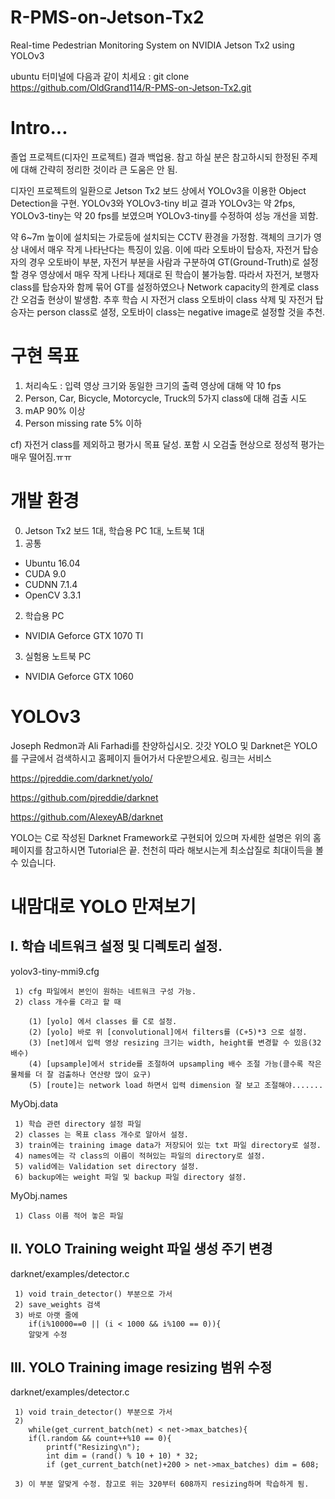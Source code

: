 # R-PMS-on-Jetson-Tx2
Real-time Pedestrian Monitoring System on NVIDIA Jetson Tx2 using YOLOv3

ubuntu 터미널에 다음과 같이 치세요 : git clone https://github.com/OldGrand114/R-PMS-on-Jetson-Tx2.git


# Intro...
졸업 프로젝트(디자인 프로젝트) 결과 백업용.
참고 하실 분은 참고하시되 한정된 주제에 대해 간략히 정리한 것이라 큰 도움은 안 됨.

디자인 프로젝트의 일환으로 Jetson Tx2 보드 상에서 YOLOv3을 이용한 Object Detection을 구현.
YOLOv3와 YOLOv3-tiny 비교 결과 YOLOv3는 약 2fps, YOLOv3-tiny는 약 20 fps를 보였으며 YOLOv3-tiny를 수정하여 성능 개선을 꾀함.

약 6~7m 높이에 설치되는 가로등에 설치되는 CCTV 환경을 가정함.
객체의 크기가 영상 내에서 매우 작게 나타난다는 특징이 있음.
이에 따라 오토바이 탑승자, 자전거 탑승자의 경우 오토바이 부분, 자전거 부분을 사람과 구분하여 GT(Ground-Truth)로 설정할 경우 영상에서 매우 작게 나타나 제대로 된 학습이 불가능함.
따라서 자전거, 보행자 class를 탑승자와 함께 묶어 GT를 설정하였으나 Network capacity의 한계로 class간 오검출 현상이 발생함.
추후 학습 시 자전거 class 오토바이 class 삭제 및 자전거 탑승자는 person class로 셜정, 오토바이 class는 negative image로 설정할 것을 추천.

# 구현 목표
1. 처리속도 : 입력 영상 크기와 동일한 크기의 출력 영상에 대해 약 10 fps 
2. Person, Car, Bicycle, Motorcycle, Truck의 5가지 class에 대해 검출 시도
3. mAP 90% 이상
4. Person missing rate 5% 이하

cf) 자전거 class를 제외하고 평가시 목표 달성. 포함 시 오검출 현상으로 정성적 평가는 매우 떨어짐.ㅠㅠ

# 개발 환경
0. Jetson Tx2 보드 1대, 학습용 PC 1대, 노트북 1대
1. 공통
 - Ubuntu 16.04
 - CUDA 9.0
 - CUDNN 7.1.4
 - OpenCV 3.3.1
 
2. 학습용 PC
 - NVIDIA Geforce GTX 1070 TI
 
3. 실험용 노트북 PC
 - NVIDIA Geforce GTX 1060

# YOLOv3
Joseph Redmon과 Ali Farhadi를 찬양하십시오. 갓갓
YOLO 및 Darknet은 YOLO를 구글에서 검색하시고 홈페이지 들어가서 다운받으세요. 링크는 서비스

https://pjreddie.com/darknet/yolo/

https://github.com/pjreddie/darknet

https://github.com/AlexeyAB/darknet

YOLO는 C로 작성된 Darknet Framework로 구현되어 있으며 자세한 설명은 위의 홈페이지를 참고하시면 Tutorial은 끝.
천천히 따라 해보시는게 최소삽질로 최대이득을 볼 수 있습니다.

# 내맘대로 YOLO 만져보기 
## I. 학습 네트워크 설정 및 디렉토리 설정.

  yolov3-tiny-mmi9.cfg

     1) cfg 파일에서 본인이 원하는 네트워크 구성 가능.
     2) class 개수를 C라고 할 때
  
        (1) [yolo] 에서 classes 를 C로 설정.
        (2) [yolo] 바로 위 [convolutional]에서 filters를 (C+5)*3 으로 설정.
        (3) [net]에서 입력 영상 resizing 크기는 width, height를 변경할 수 있음(32배수)
        (4) [upsample]에서 stride를 조절하여 upsampling 배수 조절 가능(클수록 작은 물체를 더 잘 검출하나 연산량 많이 요구)
        (5) [route]는 network load 하면서 입력 dimension 잘 보고 조절해야.......
  
  MyObj.data
    
     1) 학습 관련 directory 설정 파일
     2) classes 는 목표 class 개수로 알아서 설정.
     3) train에는 training image data가 저장되어 있는 txt 파일 directory로 설정.
     4) names에는 각 class의 이름이 적혀있는 파일의 directory로 설정.
     5) valid에는 Validation set directory 설정.
     6) backup에는 weight 파일 및 backup 파일 directory 설정.
  
  MyObj.names
     
     1) Class 이름 적어 놓은 파일
        
## II. YOLO Training weight 파일 생성 주기 변경
  
  darknet/examples/detector.c
  
     1) void train_detector() 부분으로 가서
     2) save_weights 검색
     3) 바로 아랫 줄에 
        if(i%10000==0 || (i < 1000 && i%100 == 0)){
        알맞게 수정

## III. YOLO Training image resizing 범위 수정

  darknet/examples/detector.c
     
     1) void train_detector() 부분으로 가서
     2) 
        while(get_current_batch(net) < net->max_batches){
        if(l.random && count++%10 == 0){
            printf("Resizing\n");
            int dim = (rand() % 10 + 10) * 32;
            if (get_current_batch(net)+200 > net->max_batches) dim = 608;

     3) 이 부분 알맞게 수정. 참고로 위는 320부터 608까지 resizing하며 학습하게 됨.


